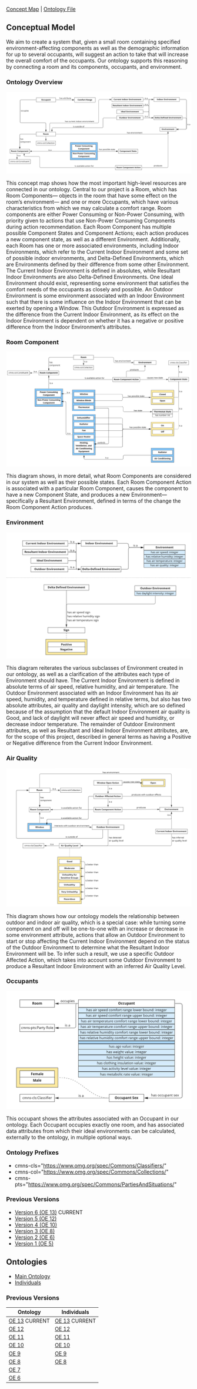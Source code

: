 [Concept Map](#conceptual-model) | [Ontology File](#ontologies) 

## Conceptual Model

We aim to create a system that, given a small room containing specified environment-affecting components as well as the demographic information for up to several occupants, will suggest an action to take that will increase the overall comfort of the occupants. Our ontology supports this reasoning by connecting a room and its components, occupants, and environment.


### Ontology Overview

![Ontology Overview Diagram](images/OE_13_IEQ_Management_System_ConceptualModel_1.PNG)

This concept map shows how the most important high-level resources are connected in our ontology. Central to our project is a Room, which has Room Components— objects in the room that have some effect on the room’s environment— and one or more Occupants, which have various characteristics from which we may calculate a comfort range. Room components are either Power Consuming or Non-Power Consuming, with priority given to actions that use Non-Power Consuming Components during action recommendation. Each Room Component has multiple possible Component States and Component Actions; each action produces a new component state, as well as a different Environment. Additionally, each Room has one or more associated environments, including Indoor Environments, which refer to the Current Indoor Environment and some set of possible indoor environments, and Delta-Defined Environments, which are Environments defined by their difference from some other Environment. The Current Indoor Environment is defined in absolutes, while Resultant Indoor Environments are also Delta-Defined Environments. One Ideal Environment should exist, representing some environment that satisfies the comfort needs of the occupants as closely and possible. An Outdoor Environment is some environment associated with an Indoor Environment such that there is some influence on the Indoor Environment that can be exerted by opening a Window. This Outdoor Environment is expressed as the difference from the Current Indoor Environment, as its effect on the Indoor Environment is dependent on whether it has a negative or positive difference from the Indoor Environment’s attributes.

### Room Component
![Room Component Diagram](images/OE_13_IEQ_Management_System_ConceptualModel_2.PNG)

This diagram shows, in more detail, what Room Components are considered in our system as well as their possible states. Each Room Component Action is associated with a particular Room Component, causes the component to have a new Component State, and produces a new Environment— specifically a Resultant Environment, defined in terms of the change the Room Component Action produces.

### Environment
![Environment Diagram](images/OE_13_IEQ_Management_System_ConceptualModel_3.PNG)

This diagram reiterates the various subclasses of Environment created in our ontology, as well as a clarification of the attributes each type of Environment should have. The Current Indoor Environment is defined in absolute terms of air speed, relative humidity, and air temperature. The Outdoor Environment associated with an Indoor Environment has its air speed, humidity, and temperature defined in relative terms, but also has two absolute attributes, air quality and daylight intensity, which are so defined because of the assumption that the default Indoor Environment air quality is Good, and lack of daylight will never affect air speed and humidity, or decrease indoor temperature. The remainder of Outdoor Environment attributes, as well as Resultant and Ideal Indoor Environment attributes, are, for the scope of this project, described in general terms as having a Positive or Negative difference from the Current Indoor Environment.

### Air Quality
![Air Quality Diagram](images/OE_13_IEQ_Management_System_ConceptualModel_4.PNG)

This diagram shows how our ontology models the relationship between outdoor and indoor air quality, which is a special case: while turning some component on and off will be one-to-one with an increase or decrease in some environment attribute, actions that allow an Outdoor Environment to start or stop affecting the Current Indoor Environment depend on the status of the Outdoor Environment to determine what the Resultant Indoor Environment will be. To infer such a result, we use a specific Outdoor Affected Action, which takes into account some Outdoor Environment to produce a Resultant Indoor Environment with an inferred Air Quality Level.

### Occupants
![Occupant Diagram](images/OE_13_IEQ_Management_System_ConceptualModel_5.PNG)

This occupant shows the attributes associated with an Occupant in our ontology. Each Occupant occupies exactly one room, and has associated data attributes from which their ideal environments can be calculated, externally to the ontology, in multiple optional ways.

### Ontology Prefixes
- cmns-cls="https://www.omg.org/spec/Commons/Classifiers/"
- cmns-col="https://www.omg.org/spec/Commons/Collections/"
- cmns-pts="https://www.omg.org/spec/Commons/PartiesAndSituations/"

### Previous Versions

- [Version 6 (OE 13)](https://docs.google.com/document/d/e/2PACX-1vQylY9mn8MdmqGYpoH_aO8xqncU3q8qgM0bVfN_cicqdNd_aeedkyW_PFIrupZSy_AX94yfTG0xE-EJ/pub) CURRENT
- [Version 5 (OE 12)](https://docs.google.com/document/d/e/2PACX-1vSw7lUhroHhFwmxZBdyKkvm6LnfRIOyQBr9keHI-LKNRx5j0NTQQxeY5LHw033ltmrAoSu5JqzxsjZ2/pub)
- [Version 4 (OE 10)](https://drive.google.com/file/d/1KBWr0WCVRvt_qdKMcTlZXjD_QgQer4YE/view?usp=sharing)
- [Version 3 (OE 8)](https://drive.google.com/file/d/1TKyZMECKkrVbj1IumNUA7Mr-ySvIPOyF/view?usp=sharing)
- [Version 2 (OE 6)](https://drive.google.com/file/d/1flNzd0NzZzrsa6nSemaQal0lpTnElB1l/view?usp=sharing)
- [Version 1 (OE 5)](https://drive.google.com/file/d/1yJqxKVTRcumLYXdhePVD13OTwe4al6JT/view?usp=sharing)


## Ontologies
- [Main Ontology][oe-current]
- [Individuals][oe-current-ind]

### Previous Versions

| Ontology                   | Individuals        |
|----------------------------|--------------------|
| [OE 13][oe-13-ont] CURRENT | [OE 13][oe-13-ind] CURRENT |
| [OE 12][oe-12-ont]         | [OE 12][oe-12-ind] |
| [OE 11][oe-11-ont]         | [OE 11][oe-11-ind] |
| [OE 10][oe-10-ont]         | [OE 10][oe-10-ind] |
| [OE 9][oe-9-ont]           | [OE 9][oe-9-ind]   |
| [OE 8][oe-8-ont]           | [OE 8][oe-8-ind]   |
| [OE 7][oe-7-ont]           |                    |
| [OE 6][oe-6-ont]           |                    |

[oe-current]: https://raw.githubusercontent.com/tetherless-world/ontology-engineering/indoor-environment-manager/oe2022/indoor-environment-manager/indoor-environment-manager.rdf
[oe-current-ind]: https://raw.githubusercontent.com/tetherless-world/ontology-engineering/indoor-environment-manager/oe2022/indoor-environment-manager/indoor-environment-manager-individuals.rdf

[oe-13-ont]: https://drive.google.com/file/d/1h9NlJgBPecFV3bnhgzx_Z4ZnwIR8DevD/view?usp=sharing
[oe-13-ind]: https://drive.google.com/file/d/1P3N7OYgSOJvUAa04GMwaPEmxjXh11Q8j/view?usp=sharing
[oe-12-ont]: https://drive.google.com/file/d/163wP6_7lnsurJFzRiVUyjKO954ZL0PIa/view?usp=sharing
[oe-12-ind]: https://drive.google.com/file/d/1OOd6jBaszlkFgTx0_n9utCOoqBs2COxM/view?usp=sharing
[oe-11-ont]: https://drive.google.com/file/d/1XtraM1W_y4D_L-pubxanNSri4vryW80t/view?usp=sharing
[oe-11-ind]: https://drive.google.com/file/d/1BlrUgyI8UzMUdmbOg-BKcu15iROlOkXJ/view?usp=sharing
[oe-10-ont]: https://drive.google.com/file/d/1BtQrXq5zChT-ZGwCXyW8THV615Ppe5o8/view?usp=sharing
[oe-10-ind]: https://drive.google.com/file/d/17Ie0SSndCoWPiWMl3wj7VhdtMU0AvML6/view?usp=sharing
[oe-9-ont]: https://drive.google.com/file/d/13iBBe-5aJmbTNVseWYV-ZhUIzVuZ3SMb/view?usp=sharing
[oe-9-ind]: https://drive.google.com/file/d/1XO-PXqexPTZ2O4cIBCV2Ccc0bhMNhBoE/view?usp=sharing
[oe-8-ont]: https://drive.google.com/file/d/1X9NW2gPrfn2bKI22yidyKDglUxtjOJCO/view?usp=sharing
[oe-8-ind]: https://drive.google.com/file/d/1qLbnwGmGNuiXDlMiTI534nDgBdnLOVHK/view?usp=sharing
[oe-7-ont]: https://drive.google.com/file/d/1y_wbfqx8kfL1v-gwhOmNouOI81pz6AY8/view?usp=sharing
[oe-6-ont]: https://drive.google.com/file/d/1xO0Oi_e_AuzzqE3LZpJdHwQkIVfQtHPt/view?usp=sharing
